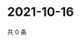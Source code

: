 # 2021-10-16

共 0 条

<!-- BEGIN WEIBO -->
<!-- 最后更新时间 Sat Oct 16 2021 10:33:19 GMT+0800 (China Standard Time) -->

<!-- END WEIBO -->
